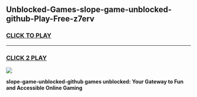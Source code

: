 
## Unblocked-Games-slope-game-unblocked-github-Play-Free-z7erv
<h3>
<a href="https://premium76.site?title=slope-game-unblocked-github&ref=23A">CLICK TO PLAY</a></h3>
<hr>

<h3>
<a href="https://premium76.site?title=slope-game-unblocked-github&ref=23A">CLICK 2 PLAY</a>
  
</h3>

<a href="https://premium76.site?title=slope-game-unblocked-github&ref=23A"><img src="https://clearcache.store/games.png"></a>


**slope-game-unblocked-github games unblocked: Your Gateway to Fun and Accessible Online Gaming**
